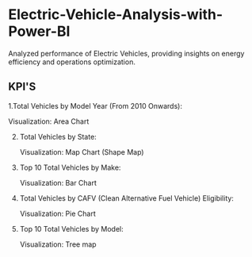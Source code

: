 # Electric-Vehicle-Analysis-with-Power-BI
Analyzed performance of Electric Vehicles, providing insights on energy efficiency and operations optimization.

 ## KPI'S

1.Total Vehicles by Model Year (From 2010 Onwards):

   Visualization: Area Chart
  
2. Total Vehicles by State:

   Visualization: Map Chart (Shape Map) 

3. Top 10 Total Vehicles by Make:

   Visualization: Bar Chart 

4. Total Vehicles by CAFV (Clean Alternative Fuel Vehicle) Eligibility:

   Visualization: Pie Chart 

5. Top 10 Total Vehicles by Model:

   Visualization: Tree map

   
